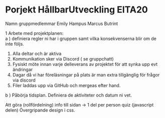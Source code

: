 # Porjekt HållbarUtveckling EITA20
 
Namn gruppmedlemmar
Emily
Hampus
Marcus
Butrint

1 Arbete med projektplanen: <br>
a ) definiera regler ni har i gruppen samt vilka konsekvenserna blir om de inte följs. 
1. Alla deltar och är aktiva
2. Kommunikation sker via Discord ( se gruppchatt)
3. Fysiskt möte innan varje delleverans av projektet för att synka upp evt ändringar
4. Dagar då vi har föreläsningar på plats är man extra tillgänglig för frågor via discord
5. Filer laddas upp via GitHub och mergeas efter hand. <br>

b ) Påbörja tidsplan. Definiera de aktiviteter och datum ni vet. 


Att göra (rollfördelning)
info till sidan -> 1 del per person
quiz (javascript delen)
Övergripande design i css.
